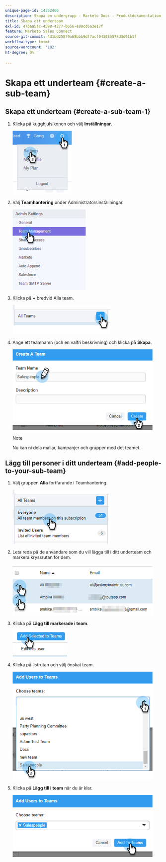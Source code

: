 ```yaml
---
unique-page-id: 14352406
description: Skapa en undergrupp - Marketo Docs - Produktdokumentation
title: Skapa ett underteam
exl-id: 47baa5ac-4598-4277-b656-e99cd6a3e17f
feature: Marketo Sales Connect
source-git-commit: 431bd258f9a68bbb9df7acf043085578d3d91b1f
workflow-type: tm+mt
source-wordcount: '102'
ht-degree: 0%

---
```


# Skapa ett underteam {#create-a-sub-team}

## Skapa ett underteam {#create-a-sub-team-1}

1. Klicka på kugghjulsikonen och välj **Inställningar**.

   ![](assets/one-1.png)

1. Välj **Teamhantering** under Administratörsinställningar.

   ![](assets/two-1.png)

1. Klicka på **+** bredvid Alla team.

   ![](assets/three-1.png)

1. Ange ett teamnamn (och en valfri beskrivning) och klicka på **Skapa**.

   ![](assets/four-1.png)

   >[!NOTE]
   >
   >Nu kan ni dela mallar, kampanjer och grupper med det teamet.

## Lägg till personer i ditt underteam {#add-people-to-your-sub-team}

1. Välj gruppen **Alla** fortfarande i Teamhantering.

   ![](assets/five-1.png)

1. Leta reda på de användare som du vill lägga till i ditt underteam och markera kryssrutan för dem.

   ![](assets/six.png)

1. Klicka på **Lägg till markerade i team**.

   ![](assets/seven.png)

1. Klicka på listrutan och välj önskat team.

   ![](assets/eight.png)

1. Klicka på **Lägg till i team** när du är klar.

   ![](assets/nine.png)
